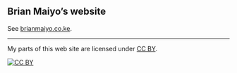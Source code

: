 ## Brian Maiyo&rsquo;s website

See [brianmaiyo.co.ke](http://brianmaiyo.co.ke).

---

My parts of this web site are licensed under
[CC BY](http://creativecommons.org/licenses/by/3.0/).

[![CC BY](http://i.creativecommons.org/l/by/3.0/88x31.png)](http://creativecommons.org/licenses/by/3.0/)
